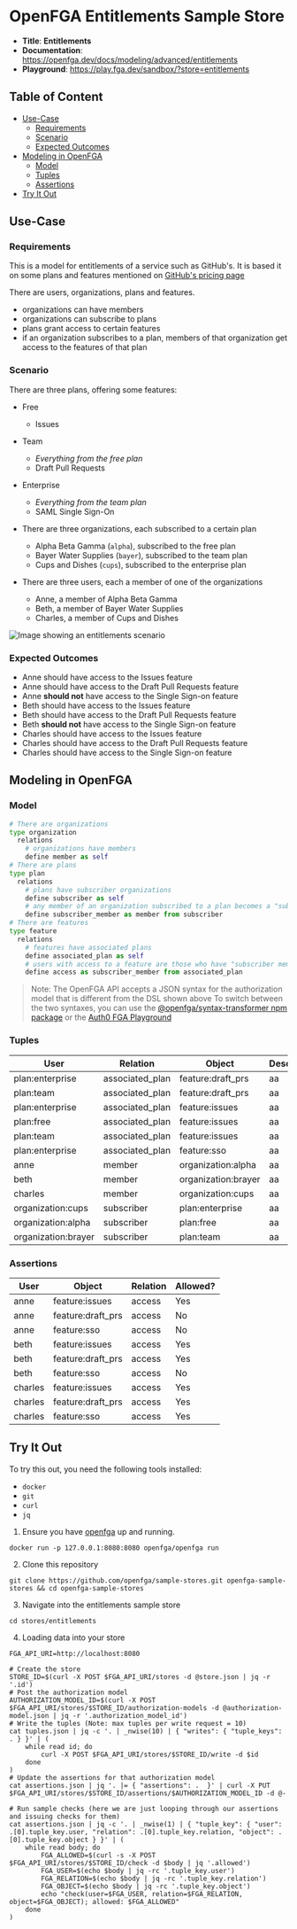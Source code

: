 # OpenFGA Entitlements Sample Store

* **Title**: **Entitlements** 
* **Documentation**: https://openfga.dev/docs/modeling/advanced/entitlements
* **Playground**: https://play.fga.dev/sandbox/?store=entitlements

## Table of Content
- [Use-Case](#use-case)
  - [Requirements](#requirements)
  - [Scenario](#scenario)
  - [Expected Outcomes](#expected-outcomes)
- [Modeling in OpenFGA](#modeling-in-openfga)
  - [Model](#model)
  - [Tuples](#tuples)
  - [Assertions](#assertions)
- [Try It Out](#try-it-out)

## Use-Case

### Requirements

This is a model for entitlements of a service such as GitHub's. It is based it on some plans and features mentioned on [GitHub's pricing page](https://github.com/pricing)

There are users, organizations, plans and features.
- organizations can have members
- organizations can subscribe to plans
- plans grant access to certain features
- if an organization subscribes to a plan, members of that organization get access to the features of that plan

### Scenario

There are three plans, offering some features:
- Free
  - Issues
- Team
  - _Everything from the free plan_
  - Draft Pull Requests
- Enterprise
  - _Everything from the team plan_
  - SAML Single Sign-On

- There are three organizations, each subscribed to a certain plan

  - Alpha Beta Gamma (`alpha`), subscribed to the free plan
  - Bayer Water Supplies (`bayer`), subscribed to the team plan
  - Cups and Dishes (`cups`), subscribed to the enterprise plan

- There are three users, each a member of one of the organizations
  - Anne, a member of Alpha Beta Gamma
  - Beth, a member of Bayer Water Supplies
  - Charles, a member of Cups and Dishes

<img src="https://openfga.dev/assets/images/entitlements-requirements-fdd4048edc4d4b3b78785f4c0671e0b1.svg" style="max-width: 30rem;" alt="Image showing an entitlements scenario">

### Expected Outcomes

- Anne should have access to the Issues feature
- Anne should have access to the Draft Pull Requests feature
- Anne **should not** have access to the Single Sign-on feature
- Beth should have access to the Issues feature
- Beth should have access to the Draft Pull Requests feature
- Beth **should not** have access to the Single Sign-on feature
- Charles should have access to the Issues feature
- Charles should have access to the Draft Pull Requests feature
- Charles should have access to the Single Sign-on feature

## Modeling in OpenFGA

### Model

```python
# There are organizations
type organization
  relations
    # organizations have members
    define member as self
# There are plans
type plan
  relations
    # plans have subscriber organizations
    define subscriber as self
    # any member of an organization subscribed to a plan becomes a "subscriber member"
    define subscriber_member as member from subscriber
# There are features
type feature
  relations
    # features have associated plans
    define associated_plan as self
    # users with access to a feature are those who have "subscriber member" status on the associated plan
    define access as subscriber_member from associated_plan
```

> Note: The OpenFGA API accepts a JSON syntax for the authorization model that is different from the DSL shown above
>       To switch between the two syntaxes, you can use the [@openfga/syntax-transformer npm package](https://www.npmjs.com/package/@openfga/syntax-transformer) or the [Auth0 FGA Playground](https://play.fga.dev)

### Tuples

| User                | Relation        | Object              | Description |
|---------------------|-----------------|---------------------|-------------|
| plan:enterprise     | associated_plan | feature:draft_prs   | aa          |
| plan:team           | associated_plan | feature:draft_prs   | aa          |
| plan:enterprise     | associated_plan | feature:issues      | aa          |
| plan:free           | associated_plan | feature:issues      | aa          |
| plan:team           | associated_plan | feature:issues      | aa          |
| plan:enterprise     | associated_plan | feature:sso         | aa          |
| anne                | member          | organization:alpha  | aa          |
| beth                | member          | organization:brayer | aa          |
| charles             | member          | organization:cups   | aa          |
| organization:cups   | subscriber      | plan:enterprise     | aa          |
| organization:alpha  | subscriber      | plan:free           | aa          |
| organization:brayer | subscriber      | plan:team           | aa          |

### Assertions

| User    | Object            | Relation | Allowed? |
|---------|-------------------|----------|----------|
| anne    | feature:issues    | access   | Yes      |
| anne    | feature:draft_prs | access   | No       |
| anne    | feature:sso       | access   | No       |
| beth    | feature:issues    | access   | Yes      |
| beth    | feature:draft_prs | access   | Yes      |
| beth    | feature:sso       | access   | No       |
| charles | feature:issues    | access   | Yes      |
| charles | feature:draft_prs | access   | Yes      |
| charles | feature:sso       | access   | Yes      |

## Try It Out

To try this out, you need the following tools installed:
- `docker`
- `git`
- `curl`
- `jq`

1. Ensure you have [openfga](https://github.com/openfga/openfga) up and running.
```
docker run -p 127.0.0.1:8080:8080 openfga/openfga run
```

2. Clone this repository
```
git clone https://github.com/openfga/sample-stores.git openfga-sample-stores && cd openfga-sample-stores
```

3. Navigate into the entitlements sample store
```
cd stores/entitlements
```

4. Loading data into your store
```shell
FGA_API_URI=http://localhost:8080

# Create the store
STORE_ID=$(curl -X POST $FGA_API_URI/stores -d @store.json | jq -r '.id')
# Post the authorization model
AUTHORIZATION_MODEL_ID=$(curl -X POST $FGA_API_URI/stores/$STORE_ID/authorization-models -d @authorization-model.json | jq -r '.authorization_model_id')
# Write the tuples (Note: max tuples per write request = 10)
cat tuples.json | jq -c '. | _nwise(10) | { "writes": { "tuple_keys": . } }' | (
    while read id; do
        curl -X POST $FGA_API_URI/stores/$STORE_ID/write -d $id
    done
)
# Update the assertions for that authorization model
cat assertions.json | jq '. |= { "assertions": .  }' | curl -X PUT $FGA_API_URI/stores/$STORE_ID/assertions/$AUTHORIZATION_MODEL_ID -d @-

# Run sample checks (here we are just looping through our assertions and issuing checks for them)
cat assertions.json | jq -c '. | _nwise(1) | { "tuple_key": { "user": .[0].tuple_key.user, "relation": .[0].tuple_key.relation, "object": .[0].tuple_key.object } }' | (
    while read body; do
        FGA_ALLOWED=$(curl -s -X POST $FGA_API_URI/stores/$STORE_ID/check -d $body | jq '.allowed')
        FGA_USER=$(echo $body | jq -rc '.tuple_key.user')
        FGA_RELATION=$(echo $body | jq -rc '.tuple_key.relation')
        FGA_OBJECT=$(echo $body | jq -rc '.tuple_key.object')
        echo "check(user=$FGA_USER, relation=$FGA_RELATION, object=$FGA_OBJECT); allowed: $FGA_ALLOWED"
    done
)
```
